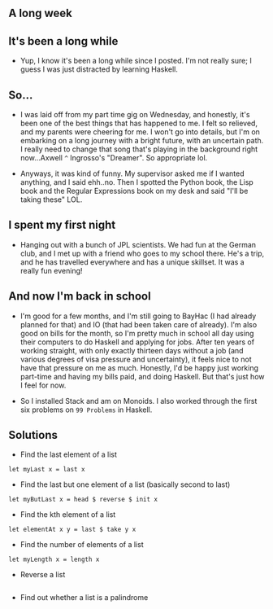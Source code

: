 ## A long week

## It's been a long while

- Yup, I know it's been a long while since I posted. I'm not really sure; I guess I was just distracted by learning Haskell.

## So...

- I was laid off from my part time gig on Wednesday, and honestly, it's been one of the best things that has happened to me.
  I felt so relieved, and my parents were cheering for me. I won't go into details, but I'm on embarking on a long journey with a
  bright future, with an uncertain path. I really need to change that song that's playing in the background right now...Axwell ```^```
  Ingrosso's "Dreamer". So appropriate lol.
  
- Anyways, it was kind of funny. My supervisor asked me if I wanted anything, and I said ehh..no. Then I spotted the Python book,
  the Lisp book and the Regular Expressions book on my desk and said "I'll be taking these" LOL.
  
## I spent my first night
- Hanging out with a bunch of JPL scientists. We had fun at the German club, and I met up with a friend who goes to my school there.
  He's a trip, and he has travelled everywhere and has a unique skillset. It was a really fun evening!
  
## And now I'm back in school
- I'm good for a few months, and I'm still going to BayHac (I had already planned for that) and IO (that had been taken care of already).
  I'm also good on bills for the month, so I'm pretty much in school all day using their computers to do Haskell and applying for jobs.
  After ten years of working straight, with only exactly thirteen days without a job (and various degrees of visa pressure and uncertainty), it feels nice to not have that pressure on me as much. Honestly, I'd be happy just working part-time and having my
  bills paid, and doing Haskell. But that's just how I feel for now.
  
- So I installed Stack and am on Monoids. I also worked through the first six problems on ```99 Problems``` in Haskell.

## Solutions

- Find the last element of a list

```
let myLast x = last x
```

- Find the last but one element of a list (basically second to last)

```
let myButLast x = head $ reverse $ init x
```

- Find the kth element of a list

```
let elementAt x y = last $ take y x
```

- Find the number of elements of a list

```
let myLength x = length x
```

- Reverse a list

```

```

- Find out whether a list is a palindrome

```
```

  
